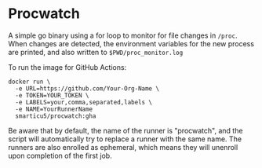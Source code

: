 # Procwatch

A simple go binary using a for loop to monitor for file changes in `/proc`. When changes are detected, the environment variables for the new process are printed, and also written to `$PWD/proc_monitor.log`

To run the image for GitHub Actions:

```
docker run \
  -e URL=https://github.com/Your-Org-Name \
  -e TOKEN=YOUR_TOKEN \
  -e LABELS=your,comma,separated,labels \
  -e NAME=YourRunnerName
  smarticu5/procwatch:gha
```

Be aware that by default, the name of the runner is "procwatch", and the script will automatically try to replace a runner with the same name. The runners are also enrolled as ephemeral, which means they will unenroll upon completion of the first job. 
